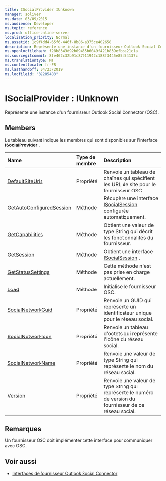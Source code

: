 ```yaml
---
title: ISocialProvider IUnknown
manager: soliver
ms.date: 03/09/2015
ms.audience: Developer
ms.topic: reference
ms.prod: office-online-server
localization_priority: Normal
ms.assetid: 1c9f4dd4-65f6-446f-8b86-a375ce402658
description: Représente une instance d'un fournisseur Outlook Social Connector (OSC).
ms.openlocfilehash: f28b8343d92b09455b6049f421b839efbda21c1a
ms.sourcegitcommit: 8fe462c32b91c87911942c188f3445e85a54137c
ms.translationtype: MT
ms.contentlocale: fr-FR
ms.lasthandoff: 04/23/2019
ms.locfileid: "32285483"
---
```

# <a name="isocialprovider--iunknown"></a>ISocialProvider : IUnknown

Représente une instance d'un fournisseur Outlook Social Connector (OSC).
  
## <a name="members"></a>Members

Le tableau suivant indique les membres qui sont disponibles sur l'interface **ISocialProvider** . 
  
|**Name**|**Type de membre**|**Description**|
|:-----|:-----|:-----|
|[DefaultSiteUrls](isocialprovider-defaultsiteurls.md) <br/> |Propriété  <br/> |Renvoie un tableau de chaînes qui spécifient les URL de site pour le fournisseur OSC.  <br/> |
|[GetAutoConfiguredSession](isocialprovider-getautoconfiguredsession.md) <br/> |Méthode  <br/> |Récupère une interface [ISocialSession](isocialsessioniunknown.md) configurée automatiquement.  <br/> |
|[GetCapabilities](isocialprovider-getcapabilities.md) <br/> |Méthode  <br/> |Obtient une valeur de type String qui décrit les fonctionnalités du fournisseur.  <br/> |
|[GetSession](isocialprovider-getsession.md) <br/> |Méthode  <br/> |Obtient une interface [ISocialSession](isocialsessioniunknown.md) .  <br/> |
|[GetStatusSettings](isocialprovider-getstatussettings.md) <br/> |Méthode  <br/> |Cette méthode n'est pas prise en charge actuellement.  <br/> |
|[Load](isocialprovider-load.md) <br/> |Méthode  <br/> |Initialise le fournisseur OSC.  <br/> |
|[SocialNetworkGuid](isocialprovider-socialnetworkguid.md) <br/> |Propriété  <br/> |Renvoie un GUID qui représente un identificateur unique pour le réseau social.  <br/> |
|[SocialNetworkIcon](isocialprovider-socialnetworkicon.md) <br/> |Propriété  <br/> |Renvoie un tableau d'octets qui représente l'icône du réseau social.  <br/> |
|[SocialNetworkName](isocialprovider-socialnetworkname.md) <br/> |Propriété  <br/> |Renvoie une valeur de type String qui représente le nom du réseau social.  <br/> |
|[Version](isocialprovider-version.md) <br/> |Propriété  <br/> |Renvoie une valeur de type String qui représente le numéro de version du fournisseur de ce réseau social.  <br/> |
   
## <a name="remarks"></a>Remarques

Un fournisseur OSC doit implémenter cette interface pour communiquer avec OSC.
  
## <a name="see-also"></a>Voir aussi

- [Interfaces de fournisseur Outlook Social Connector](outlook-social-connector-provider-interfaces.md)

